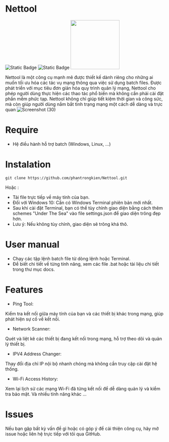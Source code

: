 # Nettool
![Static Badge](https://img.shields.io/badge/Nettool-Versions_2.1-green) ![Static Badge](https://img.shields.io/badge/Supported_OS-Windows-orange) 
<img src="https://img.shields.io/badge/Creator-Amsosc@re-blue?style=plastic&logo=github" width="155">

Nettool là một công cụ mạnh mẽ được thiết kế dành riêng cho những ai muốn tối ưu hóa các tác vụ mạng thông qua việc sử dụng batch files. Được phát triển với mục tiêu đơn giản hóa quy trình quản lý mạng, Nettool cho phép người dùng thực hiện các thao tác phổ biến mà không cần phải cài đặt phần mềm phức tạp.
Nettool không chỉ giúp tiết kiệm thời gian và công sức, mà còn giúp người dùng nắm bắt tình trạng mạng một cách dễ dàng và trực quan
![Screenshot (30)](https://github.com/user-attachments/assets/11637f13-babc-4d0f-99bc-5857a7c04554)

# Require
+ Hệ điều hành hỗ trợ batch (Windows, Linux, ...)

# Instalation
```
git clone https://github.com/phantrongkien/Nettool.git
```
Hoặc :
+ Tải file trực tiếp về máy tính của bạn.
+ Đối với Windows 10: Cần có Windows Terminal phiên bản mới nhất.
+ Sau khi cài đặt Terminal, bạn có thể tùy chỉnh giao diện bằng cách thêm schemes "Under The Sea" vào file settings.json để giao diện trông đẹp hơn.
+ Lưu ý: Nếu không tùy chỉnh, giao diện sẽ trông khá thô. 
# User manual
+ Chạy các tập lệnh batch file từ dòng lệnh hoặc Terminal.
+ Để biết chi tiết về từng tính năng, xem các file .bat hoặc tài liệu chi tiết trong thư mục docs.
# Features
+ Ping Tool:

Kiểm tra kết nối giữa máy tính của bạn và các thiết bị khác trong mạng, giúp phát hiện sự cố về kết nối.
+ Network Scanner:

Quét và liệt kê các thiết bị đang kết nối trong mạng, hỗ trợ theo dõi và quản lý thiết bị.
+ IPV4 Address Changer:

Thay đổi địa chỉ IP nội bộ nhanh chóng mà không cần truy cập cài đặt hệ thống.
+ Wi-Fi Access History:

Xem lại lịch sử các mạng Wi-Fi đã từng kết nối để dễ dàng quản lý và kiểm tra bảo mật.
Và nhiều tính năng khác ... 
# Issues
 Nếu bạn gặp bất kỳ vấn đề gì hoặc có góp ý để cải thiện công cụ, hãy mở issue hoặc liên hệ trực tiếp với tôi qua GitHub.


